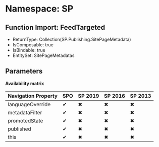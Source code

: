 # Namespace: SP

## Function Import: FeedTargeted

- ReturnType: Collection(SP.Publishing.SitePageMetadata)
- IsComposable: true
- IsBindable: true
- EntitySet: SitePageMetadatas

## Parameters

**Availability matrix**

Navigation Property | SPO | SP 2019 | SP 2016 | SP 2013
----------|-----|---------|---------|--------
languageOverride | ✔ | ✖ | ✖ | ✖
metadataFilter | ✔ | ✖ | ✖ | ✖
promotedState | ✔ | ✖ | ✖ | ✖
published | ✔ | ✖ | ✖ | ✖
this | ✔ | ✖ | ✖ | ✖
